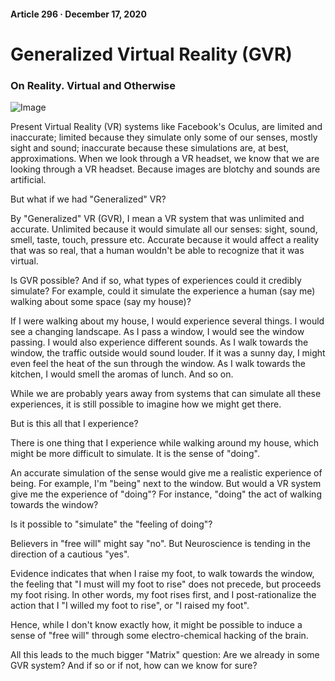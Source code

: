 #### Article 296 · December 17, 2020

# Generalized Virtual Reality (GVR)

### On Reality. Virtual and Otherwise

![Image](https://cdn-images-1.medium.com/max/800/1*xprDzibUIwtU0m7ayNpAAQ.jpeg)

Present Virtual Reality (VR) systems like Facebook's Oculus, are limited and inaccurate; limited because they simulate only some of our senses, mostly sight and sound; inaccurate because these simulations are, at best, approximations. When we look through a VR headset, we know that we are looking through a VR headset. Because images are blotchy and sounds are artificial.

But what if we had "Generalized" VR?

By "Generalized" VR (GVR), I mean a VR system that was unlimited and accurate. Unlimited because it would simulate all our senses: sight, sound, smell, taste, touch, pressure etc. Accurate because it would affect a reality that was so real, that a human wouldn't be able to recognize that it was virtual.

Is GVR possible? And if so, what types of experiences could it credibly simulate? For example, could it simulate the experience a human (say me) walking about some space (say my house)?

If I were walking about my house, I would experience several things. I would see a changing landscape. As I pass a window, I would see the window passing. I would also experience different sounds. As I walk towards the window, the traffic outside would sound louder. If it was a sunny day, I might even feel the heat of the sun through the window. As I walk towards the kitchen, I would smell the aromas of lunch. And so on.

While we are probably years away from systems that can simulate all these experiences, it is still possible to imagine how we might get there.

But is this all that I experience?

There is one thing that I experience while walking around my house, which might be more difficult to simulate. It is the sense of "doing".

An accurate simulation of the sense would give me a realistic experience of being. For example, I'm "being" next to the window. But would a VR system give me the experience of "doing"? For instance, "doing" the act of walking towards the window?

Is it possible to "simulate" the "feeling of doing"?

Believers in "free will" might say "no". But Neuroscience is tending in the direction of a cautious "yes".

Evidence indicates that when I raise my foot, to walk towards the window, the feeling that "I must will my foot to rise" does not precede, but proceeds my foot rising. In other words, my foot rises first, and I post-rationalize the action that I "I willed my foot to rise", or "I raised my foot".

Hence, while I don't know exactly how, it might be possible to induce a sense of "free will" through some electro-chemical hacking of the brain.

All this leads to the much bigger "Matrix" question: Are we already in some GVR system? And if so or if not, how can we know for sure?
